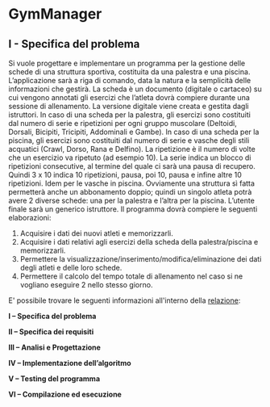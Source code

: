 # GymManager
## I - Specifica del problema
Si vuole progettare e implementare un programma per la gestione delle schede di una struttura
sportiva, costituita da una palestra e una piscina. L’applicazione sarà a riga di comando, data la
natura e la semplicità delle informazioni che gestirà.
La scheda è un documento (digitale o cartaceo) su cui vengono annotati gli esercizi che l’atleta dovrà
compiere durante una sessione di allenamento. La versione digitale viene creata e gestita dagli
istruttori.
In caso di una scheda per la palestra, gli esercizi sono costituiti dal numero di serie e ripetizioni per
ogni gruppo muscolare (Deltoidi, Dorsali, Bicipiti, Tricipiti, Addominali e Gambe).
In caso di una scheda per la piscina, gli esercizi sono costituiti dal numero di serie e vasche degli stili
acquatici (Crawl, Dorso, Rana e Delfino).
La ripetizione è il numero di volte che un esercizio va ripetuto (ad esempio 10). La serie indica un
blocco di ripetizioni consecutive, al termine del quale ci sarà una pausa di recupero. Quindi 3 x 10
indica 10 ripetizioni, pausa, poi 10, pausa e infine altre 10 ripetizioni. Idem per le vasche in piscina.
Ovviamente una struttura sì fatta permetterà anche un abbonamento doppio; quindi un singolo
atleta potrà avere 2 diverse schede: una per la palestra e l’altra per la piscina.
L’utente finale sarà un generico istruttore.
Il programma dovrà compiere le seguenti elaborazioni:
1. Acquisire i dati dei nuovi atleti e memorizzarli.
2. Acquisire i dati relativi agli esercizi della scheda della palestra/piscina e memorizzarli.
3. Permettere la visualizzazione/inserimento/modifica/eliminazione dei dati degli atleti e delle
loro schede.
4. Permettere il calcolo del tempo totale di allenamento nel caso si ne vogliano eseguire 2 nello
stesso giorno.

E' possibile trovare le seguenti informazioni all'interno della [relazione](https://github.com/elpanas/GymManager/blob/master/relazione.pdf):

**I – Specifica del problema**

**II – Specifica dei requisiti**

**III – Analisi e Progettazione**

**IV – Implementazione dell’algoritmo**

**V – Testing del programma**

**VI – Compilazione ed esecuzione**

